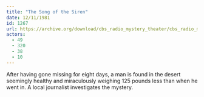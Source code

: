 ```yaml
---
title: "The Song of the Siren"
date: 12/11/1981
id: 1267
url: https://archive.org/download/cbs_radio_mystery_theater/cbs_radio_mystery_theater-1251-1300.zip/cbs_radio_mystery_theater-1251-1300%2Fcbsrmt_1267_the_song_of_the_siren.mp3
actors:
  - 49
  - 320
  - 38
  - 10
---
```

After having gone missing for eight days, a man is found in the desert seemingly healthy and miraculously weighing 125 pounds less than when he went in. A local journalist investigates the mystery.